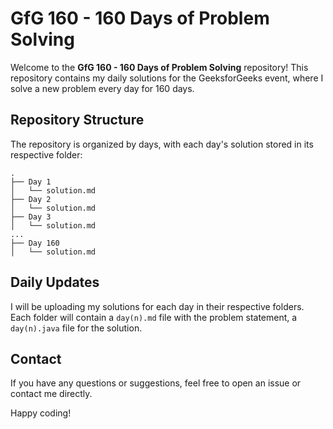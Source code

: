 # GfG 160 - 160 Days of Problem Solving

Welcome to the **GfG 160 - 160 Days of Problem Solving** repository! This repository contains my daily solutions for the GeeksforGeeks event, where I solve a new problem every day for 160 days.

## Repository Structure

The repository is organized by days, with each day's solution stored in its respective folder:

```
.
├── Day 1
│   └── solution.md
├── Day 2
│   └── solution.md
├── Day 3
│   └── solution.md
...
├── Day 160
│   └── solution.md
```

## Daily Updates

I will be uploading my solutions for each day in their respective folders. Each folder will contain a `day(n).md` file with the problem statement, a `day(n).java` file for the solution.

## Contact

If you have any questions or suggestions, feel free to open an issue or contact me directly.

Happy coding!
